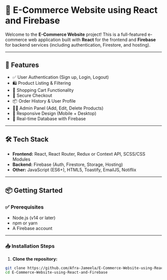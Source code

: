 


# 🛒 E-Commerce Website using React and Firebase

Welcome to the **E-Commerce Website** project! This is a full-featured e-commerce web application built with **React** for the frontend and **Firebase** for backend services (including authentication, Firestore, and hosting).

---

## 🚀 Features

- ✅ User Authentication (Sign up, Login, Logout)  
- 🛍️ Product Listing & Filtering  
- 🛒 Shopping Cart Functionality  
- 🔐 Secure Checkout  
- 📦 Order History & User Profile  
- 🧑‍💼 Admin Panel (Add, Edit, Delete Products)  
- 📱 Responsive Design (Mobile + Desktop)  
- 🔄 Real-time Database with Firebase

---

## 🛠 Tech Stack

- **Frontend:** React, React Router, Redux or Context API, SCSS/CSS Modules  
- **Backend:** Firebase (Auth, Firestore, Storage, Hosting)  
- **Other:** JavaScript (ES6+), HTML5, Toastify, EmailJS, Notiflix

---

## 📦 Getting Started

### ✅ Prerequisites

- Node.js (v14 or later)  
- npm or yarn  
- A Firebase account

---

### 📥 Installation Steps

1. **Clone the repository:**

```bash
git clone https://github.com/Afra-Jameela/E-Commerce-Website-using-React-and-Firebase.git
cd E-Commerce-Website-using-React-and-Firebase

   
    










   
   











 
